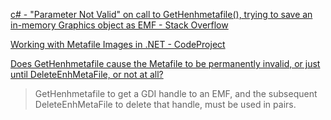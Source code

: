 [c# - &quot;Parameter Not Valid&quot; on call to GetHenhmetafile(), trying to save an in-memory Graphics object as EMF - Stack Overflow](https://stackoverflow.com/questions/20390268/parameter-not-valid-on-call-to-gethenhmetafile-trying-to-save-an-in-memory)

[Working with Metafile Images in .NET - CodeProject](https://www.codeproject.com/Articles/177394/Working-with-Metafile-Images-in-NET)

[Does GetHenhmetafile cause the Metafile to be permanently invalid, or just until DeleteEnhMetaFile, or not at all?](https://social.msdn.microsoft.com/Forums/windows/en-US/b0940c7f-3123-446e-b613-376d6afeecec/does-gethenhmetafile-cause-the-metafile-to-be-permanently-invalid-or-just-until-deleteenhmetafile?forum=winforms)

> GetHenhmetafile to get a GDI handle to an EMF, and the subsequent 
> DeleteEnhMetaFile to delete that handle, must be used in pairs.
